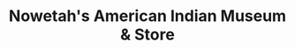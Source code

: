 ---
layout: repo
title: "Nowetah's American Indian Museum & Store"
id: 2995
permalink: repos/2995/
---